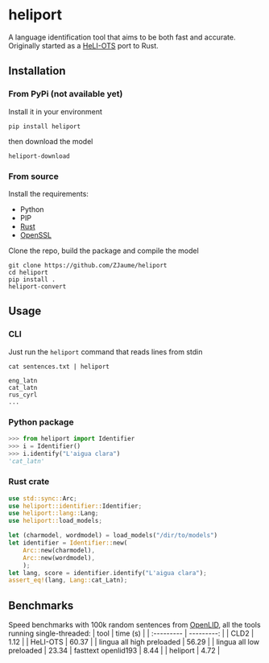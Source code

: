 # heliport
A language identification tool that aims to be both fast and accurate.
Originally started as a [HeLI-OTS](https://aclanthology.org/2022.lrec-1.416/) port to Rust.

## Installation
### From PyPi (not available yet)
Install it in your environment
```
pip install heliport
```
then download the model
```
heliport-download
```

### From source
Install the requirements:
 - Python
 - PIP
 - [Rust](https://rustup.rs)
 - [OpenSSL](https://docs.rs/openssl/latest/openssl/#automatic)

Clone the repo, build the package and compile the model
```
git clone https://github.com/ZJaume/heliport
cd heliport
pip install .
heliport-convert
```

## Usage
### CLI
Just run the `heliport` command that reads lines from stdin
```
cat sentences.txt | heliport
```
```
eng_latn
cat_latn
rus_cyrl
...
```

### Python package
```python
>>> from heliport import Identifier
>>> i = Identifier()
>>> i.identify("L'aigua clara")
'cat_latn'
```

### Rust crate
```rust
use std::sync::Arc;
use heliport::identifier::Identifier;
use heliport::lang::Lang;
use heliport::load_models;

let (charmodel, wordmodel) = load_models("/dir/to/models")
let identifier = Identifier::new(
    Arc::new(charmodel),
    Arc::new(wordmodel),
    );
let lang, score = identifier.identify("L'aigua clara");
assert_eq!(lang, Lang::cat_Latn);
```

## Benchmarks
Speed benchmarks with 100k random sentences from [OpenLID](https://github.com/laurieburchell/open-lid-dataset), all the tools running single-threaded:
| tool | time (s) |
| :--------- | ---------: |
| CLD2 | 1.12 |
| HeLI-OTS | 60.37 |
| lingua all high preloaded | 56.29 |
| lingua all low preloaded | 23.34
| fasttext openlid193 | 8.44 |
| heliport | 4.72 |
